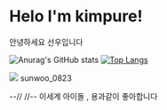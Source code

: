 <h1>Helo I'm kimpure!</h1>
안녕하세요 선우입니다

![Anurag's GitHub stats](https://github-readme-stats.vercel.app/api?username=kimpure&show_icons=true&theme=radical)
[![Top Langs](https://github-readme-stats.vercel.app/api/top-langs/?username=kimpure)](https://github.com/anuraghazra/github-readme-stats)

<img src="https://img.shields.io/badge/Discord-7289DA?style=for-the-badge&logo=discord&logoColor=white"> sunwoo_0823

--// //--
이세계 아이돌 , 용과같이 좋아합니다 
